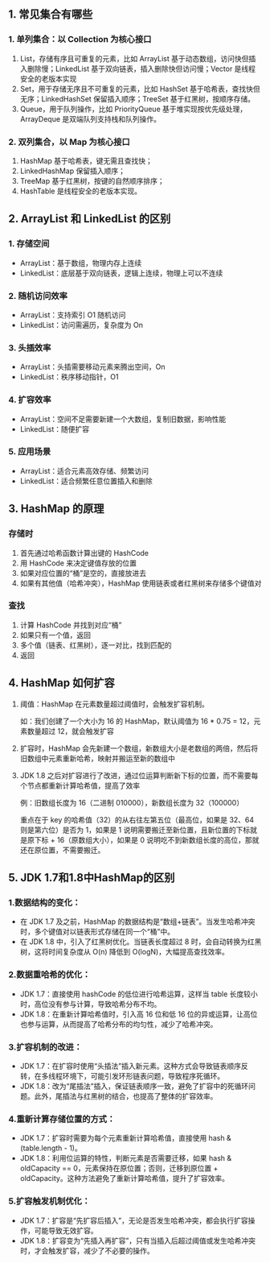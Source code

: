 ## 1. 常见集合有哪些

### 1. 单列集合：以 Collection 为核心接口

1. List，存储有序且可重复的元素，比如 ArrayList 基于动态数组，访问快但插入删除慢；LinkedList 基于双向链表，插入删除快但访问慢；Vector 是线程安全的老版本实现
2. Set，用于存储无序且不可重复的元素，比如 HashSet 基于哈希表，查找快但无序；LinkedHashSet 保留插入顺序；TreeSet 基于红黑树，按顺序存储。
3. Queue，用于队列操作，比如 PriorityQueue 基于堆实现按优先级处理，ArrayDeque 是双端队列支持栈和队列操作。

### 2. 双列集合，以 Map 为核心接口

1. HashMap 基于哈希表，键无需且查找快；
2. LinkedHashMap 保留插入顺序；
3. TreeMap 基于红黑树，按键的自然顺序排序；
4. HashTable 是线程安全的老版本实现。

## 2. ArrayList 和 LinkedList 的区别

### 1. 存储空间

- ArrayList：基于数组，物理内存上连续
- LinkedList：底层基于双向链表，逻辑上连续，物理上可以不连续

### 2. 随机访问效率

- ArrayList：支持索引 O1 随机访问
- LinkedList：访问需遍历，复杂度为 On

### 3. 头插效率

- ArrayList：头插需要移动元素来腾出空间，On
- LinkedList：秩序移动指针，O1

### 4. 扩容效率

- ArrayList：空间不足需要新建一个大数组，复制旧数据，影响性能
- LinkedList：随便扩容

### 5. 应用场景

- ArrayList：适合元素高效存储、频繁访问
- LinkedList：适合频繁任意位置插入和删除



## 3. HashMap 的原理

### 存储时

1. 首先通过哈希函数计算出键的 HashCode
2. 用 HashCode 来决定键值存放的位置
3. 如果对应位置的“桶”是空的，直接放进去
4. 如果有其他值（哈希冲突），HashMap 使用链表或者红黑树来存储多个键值对

### 查找

1. 计算 HashCode 并找到对应“桶”
2. 如果只有一个值，返回
3. 多个值（链表、红黑树），逐一对比，找到匹配的
4. 返回

## 4. HashMap 如何扩容

1. 阈值：HashMap 在元素数量超过阈值时，会触发扩容机制。

   如：我们创建了一个大小为 16 的 HashMap，默认阈值为 16 * 0.75 = 12，元素数量超过 12，就会触发扩容

2. 扩容时，HashMap 会先新建一个数组，新数组大小是老数组的两倍，然后将旧数组中元素重新哈希，映射并搬运至新的数组中

3. JDK 1.8 之后对扩容进行了改进，通过位运算判断新下标的位置，而不需要每个节点都重新计算哈希值，提高了效率

   例：旧数组长度为 16（二进制 010000），新数组长度为 32（100000）

   重点在于 key 的哈希值（32）的从右往左第五位（最高位，如果是 32、64 则是第六位）是否为 1，如果是 1 说明需要搬迁至新位置，且新位置的下标就是原下标 + 16（原数组大小），如果是 0 说明吃不到新数组长度的高位，那就还在原位置，不需要搬迁。

## 5. JDK 1.7和1.8中HashMap的区别

### 1.数据结构的变化：

- 在 JDK 1.7 及之前，HashMap 的数据结构是“数组+链表”。当发生哈希冲突时，多个键值对以链表形式存储在同一个“桶”中。 
- 在 JDK 1.8 中，引入了红黑树优化。当链表长度超过 8 时，会自动转换为红黑树，这将时间复杂度从 O(n) 降低到 O(logN)，大幅提高查找效率。

### 2.数据重哈希的优化：

- JDK 1.7：直接使用 hashCode 的低位进行哈希运算，这样当 table 长度较小时，高位没有参与计算，导致哈希分布不均。
- JDK 1.8：在重新计算哈希值时，引入高 16 位和低 16 位的异或运算，让高位也参与运算，从而提高了哈希分布的均匀性，减少了哈希冲突。

### 3.扩容机制的改进：

- JDK 1.7：在扩容时使用“头插法”插入新元素。这种方式会导致链表顺序反转，在多线程环境下，可能引发环形链表问题，导致程序死循环。
- JDK 1.8：改为“尾插法”插入，保证链表顺序一致，避免了扩容中的死循环问题。此外，尾插法与红黑树的结合，也提高了整体的扩容效率。

### 4.重新计算存储位置的方式：

- JDK 1.7：扩容时需要为每个元素重新计算哈希值，直接使用 hash & (table.length - 1)。
- JDK 1.8：利用位运算的特性，判断元素是否需要迁移，如果 hash & oldCapacity == 0，元素保持在原位置；否则，迁移到原位置 + oldCapacity。这种方法避免了重新计算哈希值，提升了扩容效率。

### 5.扩容触发机制优化：

- JDK 1.7：扩容是“先扩容后插入”，无论是否发生哈希冲突，都会执行扩容操作，可能导致无效扩容。
- JDK 1.8：扩容变为“先插入再扩容”，只有当插入后超过阈值或发生哈希冲突时，才会触发扩容，减少了不必要的操作。
